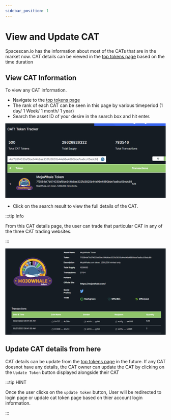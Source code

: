 ```yaml
---
sidebar_position: 1
---
```


# View and Update CAT

Spacescan.io has the information about most of the CATs that are in the market now. 
CAT details can be viewed in the [top tokens page](https://www.spacescan.io/xch/cat1/topTokens) based on the time duration

## View CAT Information


To view any CAT information. 
- Navigate to the [top tokens page](https://www.spacescan.io/xch/cat1/topTokens)
- The rank of each CAT can be seen in this page by various timeperiod (1 day/ 1 Week/ 1 month/ 1 year)
- Search the asset ID of your desire in the search box and hit enter.

![Top Tokens Search box](/img/updatecatinfodetails/search-catinfo.png)

- Click on the search result to view the full details of the CAT. 

:::tip Info

From this CAT details page, the user can trade that particular CAT in any of the three CAT trading websites. 

:::

![Top Tokens CAT details](/img/updatecatinfodetails/fullcatdetails.png)

## Update CAT details from here

CAT details can be update from the [top tokens page](https://www.spacescan.io/xch/cat1/topTokens) in the future.
If any CAT doesnot have any details, the CAT owner can update the CAT by clicking on the `Update Token` button 
displayed alongside their CAT


:::tip HINT

Once the user clicks on the `update token` button, User will be redirected to login page or update cat token page 
based on thier account login information. 

:::